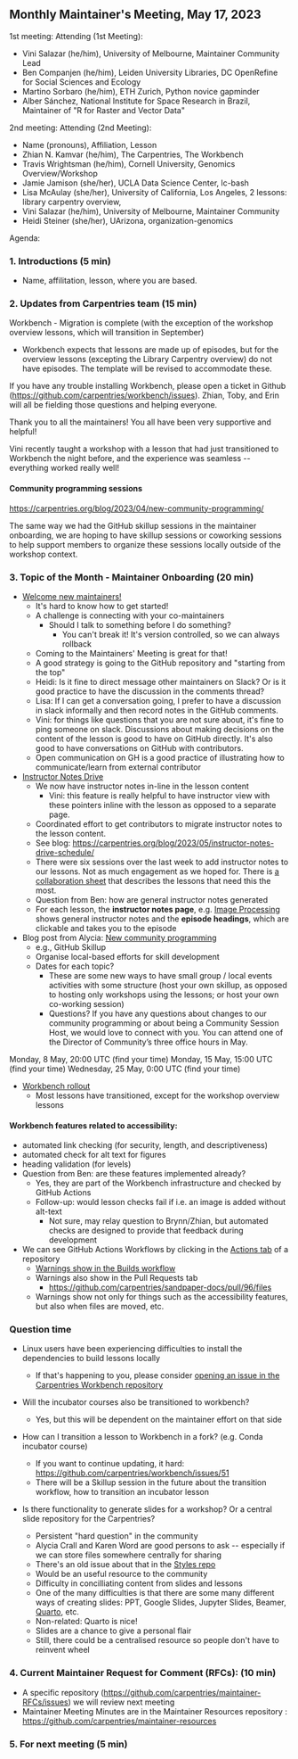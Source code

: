 ## Monthly Maintainer's Meeting, May 17, 2023

1st meeting:
Attending (1st Meeting):
- Vini Salazar (he/him), University of Melbourne, Maintainer Community Lead
- Ben Companjen (he/him), Leiden University Libraries, DC OpenRefine for Social Sciences and Ecology
- Martino Sorbaro (he/him), ETH Zurich, Python novice gapminder
- Alber Sánchez, National Institute for Space Research in Brazil, Maintainer of "R for Raster and Vector Data"


2nd meeting:
Attending (2nd Meeting): 
- Name (pronouns), Affiliation, Lesson
- Zhian N. Kamvar (he/him), The Carpentries, The Workbench
- Travis Wrightsman (he/him), Cornell University, Genomics Overview/Workshop
- Jamie Jamison (she/her), UCLA Data Science Center, lc-bash
- Lisa McAulay (she/her), University of California, Los Angeles, 2 lessons: library carpentry overview, 
- Vini Salazar (he/him), University of Melbourne, Maintainer Community
- Heidi Steiner (she/her), UArizona, organization-genomics

Agenda:

### 1. Introductions (5 min)

- Name, affilitation, lesson, where you are based.

### 2. Updates from Carpentries team (15 min)

Workbench - Migration is complete (with the exception of the workshop overview lessons, which will transition in September)

- Workbench expects that lessons are made up of episodes, but for the overview lessons (excepting the Library Carpentry overview) do not have episodes. The template will be revised to accommodate these. 

If you have any trouble installing Workbench, please open a ticket in Github (https://github.com/carpentries/workbench/issues). Zhian, Toby, and Erin will all be fielding those questions and helping everyone.

Thank you to all the maintainers! You all have been very supportive and helpful!

Vini recently taught a workshop with a lesson that had just transitioned to Workbench the night before, and the experience was seamless -- everything worked really well!

#### Community programming sessions

https://carpentries.org/blog/2023/04/new-community-programming/

The same way we had the GitHub skillup sessions in the maintainer onboarding, we are hoping to have skillup sessions or coworking sessions to help support members to organize these sessions locally outside of the workshop context. 

### 3. Topic of the Month - Maintainer Onboarding (20 min)

- [Welcome new maintainers!](https://carpentries.org/blog/2023/05/welcome-new-lesson-maintainers/)
    - It's hard to know how to get started!
    - A challenge is connecting with your co-maintainers
        - Should I talk to something before I do something?
            - You can't break it! It's version controlled, so we can always rollback
    - Coming to the Maintainers' Meeting is great for that!
    - A good strategy is going to the GitHub repository and "starting from the top"
    - Heidi: Is it fine to direct message other maintainers on Slack? Or is it good practice to have the discussion in the comments thread?
    - Lisa: If I can get a conversation going, I prefer to have a discussion in slack informally and then record notes in the GitHub comments. 
    - Vini: for things like questions that you are not sure about, it's fine to ping someone on slack. Discussions about making decisions on the content of the lesson is good to have on GitHub directly. It's also good to have conversations on GitHub with contributors.
    - Open communication on GH is a good practice of illustrating how to communicate/learn from external contributor
- [Instructor Notes Drive](https://carpentries.org/blog/2023/05/instructor-notes-drive-schedule/)
    - We now have instructor notes in-line in the lesson content
        - Vini: this feature is really helpful to have instructor view with these pointers inline with the lesson as opposed to a separate page. 
    - Coordinated effort to get contributors to migrate instructor notes to the lesson content.
    - See blog: https://carpentries.org/blog/2023/05/instructor-notes-drive-schedule/
    - There were six sessions over the last week to add instructor notes to our lessons. Not as much engagement as we hoped for. There is [a collaboration sheet](https://docs.google.com/spreadsheets/d/1UEo5be8-jadaDoduWS5ssTGXtYmfzT9uIV6dugiZyLQ/edit#gid=0) that describes the lessons that need this the most.
    - Question from Ben: how are general instructor notes generated
    - For each lesson, the **instructor notes page**, e.g. [Image Processing](https://datacarpentry.org/image-processing/instructor/instructor-notes.html) shows general instructor notes and the **episode headings**, which are clickable and takes you to the episode
- Blog post from Alycia: [New community programming](https://carpentries.org/blog/2023/04/new-community-programming/)
    - e.g., GitHub Skillup
    - Organise local-based efforts for skill development
    - Dates for each topic?
        - These are some new ways to have small group / local events activities with some structure (host your own skillup, as opposed to hosting only workshops using the lessons; or host your own co-working session)
        - Questions?
If you have any questions about changes to our community programming or about being a Community Session Host, we would love to connect with you. You can attend one of the Director of Community’s three office hours in May.

Monday, 8 May, 20:00 UTC (find your time)
Monday, 15 May, 15:00 UTC (find your time)
Wednesday, 25 May, 0:00 UTC (find your time)

- [Workbench rollout](https://carpentries.github.io/workbench/transition-schedule.html)
    - Most lessons have transitioned, except for the workshop overview lessons

#### Workbench features related to accessibility:

- automated link checking (for security, length, and descriptiveness)
- automated check for alt text for figures
- heading validation (for levels)
- Question from Ben: are these features implemented already?
    - Yes, they are part of the Workbench infrastructure and checked by GitHub Actions
    - Follow-up: would lesson checks fail if i.e. an image is added without alt-text
        - Not sure, may relay question to Brynn/Zhian, but automated checks are designed to provide that feedback during development
- We can see GitHub Actions Workflows by clicking in the [Actions tab](https://github.com/carpentries/sandpaper-docs/actions) of a repository
    - [Warnings show in the Builds workflow](https://github.com/carpentries/sandpaper-docs/actions/runs/4986430141)
    - Warnings also show in the Pull Requests tab
        - https://github.com/carpentries/sandpaper-docs/pull/96/files
    - Warnings show not only for things such as the accessibility features, but also when files are moved, etc.

### Question time
- Linux users have been experiencing difficulties to install the dependencies to build lessons locally
    - If that's happening to you, please consider [opening an issue in the Carpentries Workbench repository](https://github.com/carpentries/workbench/issues/new)

- Will the incubator courses also be transitioned to workbench?
    - Yes, but this will be dependent on the maintainer effort on that side

- How can I transition a lesson to Workbench in a fork? (e.g. Conda incubator course)
    - If you want to continue updating, it hard: https://github.com/carpentries/workbench/issues/51
    - There will be a Skillup session in the future about the transition workflow, how to transition an incubator lesson

- Is there functionality to generate slides for a workshop? Or a central slide repository for the Carpentries?
    - Persistent "hard question" in the community
    - Alycia Crall and Karen Word are good persons to ask -- especially if we can store files somewhere centrally for sharing
    - There's an old issue about that in the [Styles repo](https://github.com/carpentries/styles/issues/113)
    - Would be an useful resource to the community
    - Difficulty in concilliating content from slides and lessons
    - One of the many difficulties is that there are some many different ways of creating slides: PPT, Google Slides, Jupyter Slides, Beamer, [Quarto](https://quarto.org/), etc.
    - Non-related: Quarto is nice!
    - Slides are a chance to give a personal flair
    - Still, there could be a centralised resource so people don't have to reinvent wheel

### 4. Current Maintainer Request for Comment (RFCs): (10 min)

- A specific repository (https://github.com/carpentries/maintainer-RFCs/issues) we will review next meeting
- Maintainer Meeting Minutes are in the Maintainer Resources repository : https://github.com/carpentries/maintainer-resources

### 5. For next meeting (5 min)